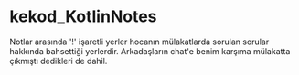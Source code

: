 # kekod_KotlinNotes

Notlar arasında '!' işaretli yerler hocanın mülakatlarda sorulan sorular hakkında bahsettiği yerlerdir. Arkadaşların chat'e benim karşıma mülakatta çıkmıştı dedikleri de dahil.
